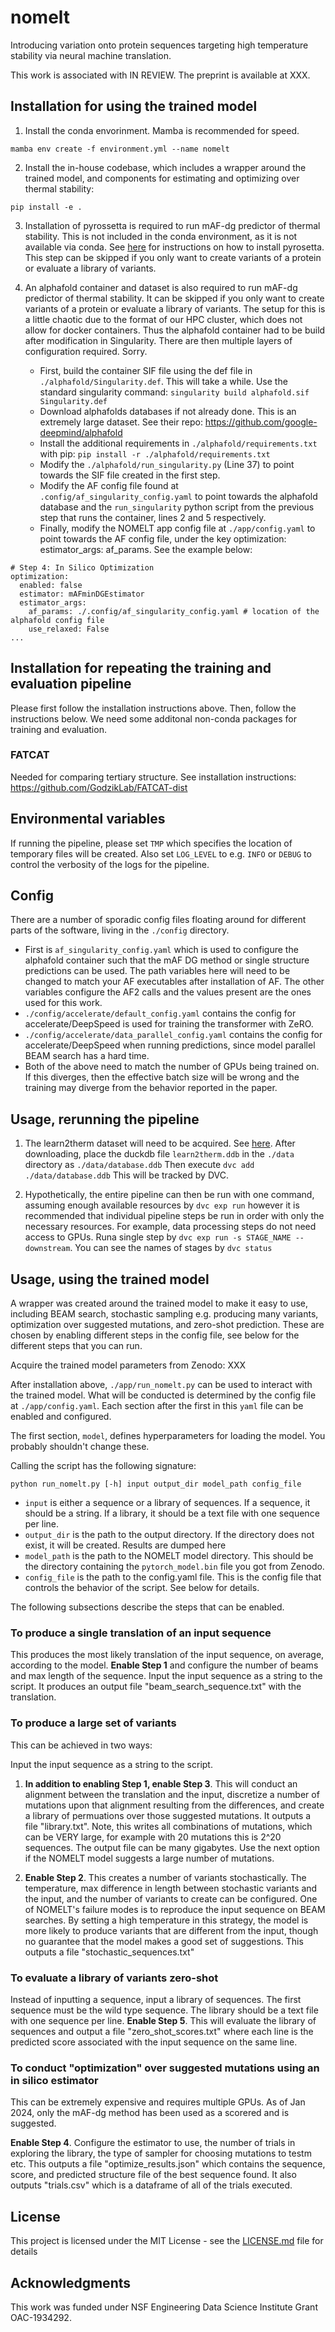 # nomelt
Introducing variation onto protein sequences targeting high temperature stability via neural machine translation.

This work is associated with IN REVIEW. The preprint is available at XXX.

## Installation for using the trained model

1. Install the conda envorinment. Mamba is recommended for speed.
```
mamba env create -f environment.yml --name nomelt
```

2. Install the in-house codebase, which includes a wrapper around the trained model, and components for estimating and optimizing over thermal stability:
```
pip install -e .
```

3. Installation of pyrossetta is required to run mAF-dg predictor of thermal stability. This is not included in the conda environment, as it is not available via conda. See [here](https://www.pyrosetta.org/downloads#h.6vttn15ac69d) for instructions on how to install pyrosetta. This step can be skipped if you only want to create variants of a protein or evaluate a library of variants.

4. An alphafold container and dataset is also required to run mAF-dg predictor of thermal stability. It can be skipped if you only want to create variants of a protein or evaluate a library of variants. The setup for this is a little chaotic due to the format of our HPC cluster, which does not allow for docker containers. Thus the alphafold container had to be build after modification in Singularity. There are then multiple layers of configuration required. Sorry.
   - First, build the container SIF file using the def file in `./alphafold/Singularity.def`. This will take a while. Use the standard singularity command: `singularity build alphafold.sif Singularity.def`
   - Download alphafolds databases if not already done. This is an extremely large dataset. See their repo: https://github.com/google-deepmind/alphafold
   - Install the additional requirements in `./alphafold/requirements.txt` with pip: `pip install -r ./alphafold/requirements.txt`
   - Modify the `./alphafold/run_singularity.py` (Line 37) to point towards the SIF file created in the first step.
   - Modify the AF config file found at `.config/af_singularity_config.yaml` to point towards the alphafold database and the `run_singularity` python script from the previous step that runs the container, lines 2 and 5 respectively.
   - Finally, modify the NOMELT app config file at `./app/config.yaml` to point towards the AF config file, under the key optimization: estimator_args: af_params. See the example below:
```
# Step 4: In Silico Optimization
optimization:
  enabled: false
  estimator: mAFminDGEstimator
  estimator_args: 
    af_params: ./.config/af_singularity_config.yaml # location of the alphafold config file
    use_relaxed: False
...
```

## Installation for repeating the training and evaluation pipeline
Please first follow the installation instructions above. Then, follow the instructions below. We need some additonal non-conda packages for training and evaluation.

### FATCAT
Needed for comparing tertiary structure. See installation instructions: https://github.com/GodzikLab/FATCAT-dist

## Environmental variables
If running the pipeline, please set `TMP` which specifies the location of temporary files will be created. Also set `LOG_LEVEL` to e.g. `INFO` or `DEBUG` to control the verbosity of the logs for the pipeline.

## Config

There are a number of sporadic config files floating around for different parts of the software, living in the `./config` directory. 

- First is `af_singularity_config.yaml` which is used to configure the alphafold container such that the mAF DG method or single structure predictions can be used. The path variables here will need to be changed to match your AF executables after installation of AF. The other variables configure the AF2 calls and the values present are the ones used for this work.
- `./config/accelerate/default_config.yaml` contains the config for accelerate/DeepSpeed is used for training the transformer with ZeRO. 
- `./config/accelerate/data_parallel_config.yaml` contains the config for accelerate/DeepSpeed when running predictions, since model parallel BEAM search has a hard time.
- Both of the above need to match the number of GPUs being trained on. If this diverges, then the effective batch size will be wrong and the training may diverge from the behavior reported in the paper.

## Usage, rerunning the pipeline
1. The learn2therm dataset will need to be acquired. See [here](https://figshare.com/articles/dataset/learn2therm_relational_database/23581932). After downloading, place the duckdb file `learn2therm.ddb` in the `./data` directory as `./data/database.ddb` Then execute `dvc add ./data/database.ddb` This will be tracked by DVC.

2. Hypothetically, the entire pipeline can then be run with one command, assuming enough available resources by `dvc exp run` however it is recommended that individual pipeline steps be run in order with only the necessary resources. For example, data processing steps do not need access to GPUs. Runa single step by `dvc exp run -s STAGE_NAME --downstream`. You can see the names of stages by `dvc status`

## Usage, using the trained model
A wrapper was created around the trained model to make it easy to use, including BEAM search, stochastic sampling e.g. producing many variants, optimization over suggested mutations, and zero-shot prediction. These are chosen by enabling different steps in the config file, see below for the different steps that you can run.

Acquire the trained model parameters from Zenodo: XXX

After installation above, `./app/run_nomelt.py` can be used to interact with the trained model. What
will be conducted is determined by the config file at `./app/config.yaml`. Each section after the first in this `yaml` file can be enabled and configured.

The first section, `model`, defines hyperparameters for loading the model. You probably shouldn't change these.

Calling the script has the following signature:
```
python run_nomelt.py [-h] input output_dir model_path config_file
```
- `input` is either a sequence or a library of sequences. If a sequence, it should be a string. If a library, it should be a text file with one sequence per line.
- `output_dir` is the path to the output directory. If the directory does not exist, it will be created. Results are dumped here
- `model_path` is the path to the NOMELT model directory. This should be the directory containing the `pytorch_model.bin` file you got from Zenodo.
- `config_file` is the path to the config.yaml file. This is the config file that controls the behavior of the script. See below for details.

The following subsections describe the steps that can be enabled.

### To produce a single translation of an input sequence
This produces the most likely translation of the input sequence, on average, according to the model. __Enable Step 1__ and configure the number of beams and max length of the sequence. Input the input sequence as a string to the script. It produces an output file "beam_search_sequence.txt" with the translation.

### To produce a large set of variants
This can be achieved in two ways:

Input the input sequence as a string to the script.

1. __In addition to enabling Step 1, enable Step 3__. This will conduct an alignment between the translation and the input, discretize a number of mutations upon that alignment resulting from the differences, and create a library of permuations over those suggested mutations. It outputs a file "library.txt". Note, this writes all combinations of mutations, which can be VERY large, for example with 20 mutations this is 2^20 sequences. The output file can be many gigabytes. Use the next option if the NOMELT model suggests a large number of mutations.

2. __Enable Step 2__. This creates a number of variants stochastically. The temperature, max difference in length between stochastic variants and the input, and the number of variants to create can be configured. One of NOMELT's failure modes is to reproduce the input sequence on BEAM searches. By setting a high temperature in this strategy, the model is more likely to produce variants that are different from the input, though no guarantee that the model makes a good set of suggestions. This outputs a file "stochastic_sequences.txt"

### To evaluate a library of variants zero-shot
Instead of inputting a sequence, input a library of sequences. The first sequence must be the wild type sequence. The library should be a text file with one sequence per line. __Enable Step 5__. This will evaluate the library of sequences and output a file "zero_shot_scores.txt" where each line is the predicted score associated with the input sequence on the same line.

### To conduct "optimization" over suggested mutations using an in silico estimator
This can be extremely expensive and requires multiple GPUs. As of Jan 2024, only the mAF-dg method has been used as a scorered and is suggested.

__Enable Step 4__. Configure the estimator to use, the number of trials in exploring the library, the type of sampler for choosing mutations to testm etc. This outputs a file "optimize_results.json" which contains the sequence, score, and predicted structure file of the best sequence found. It also outputs "trials.csv" which is a dataframe of all of the trials executed. 

## License
This project is licensed under the MIT License - see the [LICENSE.md](LICENSE) file for details

## Acknowledgments
This work was funded under NSF Engineering Data Science Institute Grant OAC-1934292.

